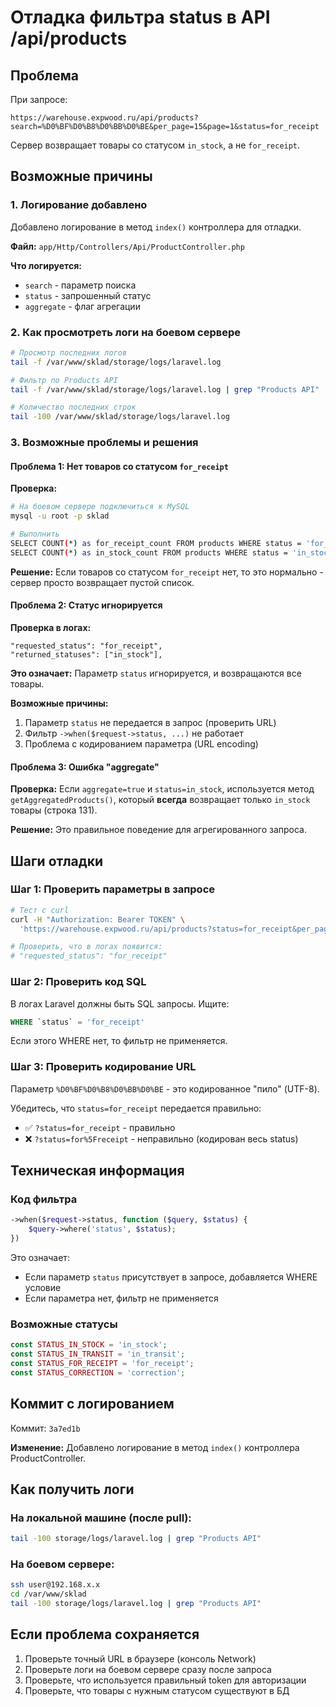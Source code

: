 # Отладка фильтра status в API /api/products

## Проблема

При запросе:
```
https://warehouse.expwood.ru/api/products?search=%D0%BF%D0%B8%D0%BB%D0%BE&per_page=15&page=1&status=for_receipt
```

Сервер возвращает товары со статусом `in_stock`, а не `for_receipt`.

## Возможные причины

### 1. Логирование добавлено
Добавлено логирование в метод `index()` контроллера для отладки.

**Файл:** `app/Http/Controllers/Api/ProductController.php`

**Что логируется:**
- `search` - параметр поиска
- `status` - запрошенный статус
- `aggregate` - флаг агрегации

### 2. Как просмотреть логи на боевом сервере

```bash
# Просмотр последних логов
tail -f /var/www/sklad/storage/logs/laravel.log

# Фильтр по Products API
tail -f /var/www/sklad/storage/logs/laravel.log | grep "Products API"

# Количество последних строк
tail -100 /var/www/sklad/storage/logs/laravel.log
```

### 3. Возможные проблемы и решения

#### Проблема 1: Нет товаров со статусом `for_receipt`
**Проверка:**
```bash
# На боевом сервере подключиться к MySQL
mysql -u root -p sklad

# Выполнить
SELECT COUNT(*) as for_receipt_count FROM products WHERE status = 'for_receipt';
SELECT COUNT(*) as in_stock_count FROM products WHERE status = 'in_stock';
```

**Решение:** Если товаров со статусом `for_receipt` нет, то это нормально - сервер просто возвращает пустой список.

#### Проблема 2: Статус игнорируется
**Проверка в логах:**
```
"requested_status": "for_receipt",
"returned_statuses": ["in_stock"],
```

**Это означает:** Параметр `status` игнорируется, и возвращаются все товары.

**Возможные причины:**
1. Параметр `status` не передается в запрос (проверить URL)
2. Фильтр `->when($request->status, ...)` не работает
3. Проблема с кодированием параметра (URL encoding)

#### Проблема 3: Ошибка "aggregate"
**Проверка:** Если `aggregate=true` и `status=in_stock`, используется метод `getAggregatedProducts()`, который **всегда** возвращает только `in_stock` товары (строка 131).

**Решение:** Это правильное поведение для агрегированного запроса.

## Шаги отладки

### Шаг 1: Проверить параметры в запросе

```bash
# Тест с curl
curl -H "Authorization: Bearer TOKEN" \
  'https://warehouse.expwood.ru/api/products?status=for_receipt&per_page=1'

# Проверить, что в логах появится:
# "requested_status": "for_receipt"
```

### Шаг 2: Проверить код SQL

В логах Laravel должны быть SQL запросы. Ищите:
```sql
WHERE `status` = 'for_receipt'
```

Если этого WHERE нет, то фильтр не применяется.

### Шаг 3: Проверить кодирование URL

Параметр `%D0%BF%D0%B8%D0%BB%D0%BE` - это кодированное "пило" (UTF-8).

Убедитесь, что `status=for_receipt` передается правильно:
- ✅ `?status=for_receipt` - правильно
- ❌ `?status=for%5Freceipt` - неправильно (кодирован весь status)

## Техническая информация

### Код фильтра

```php
->when($request->status, function ($query, $status) {
    $query->where('status', $status);
})
```

Это означает:
- Если параметр `status` присутствует в запросе, добавляется WHERE условие
- Если параметра нет, фильтр не применяется

### Возможные статусы

```php
const STATUS_IN_STOCK = 'in_stock';
const STATUS_IN_TRANSIT = 'in_transit';
const STATUS_FOR_RECEIPT = 'for_receipt';
const STATUS_CORRECTION = 'correction';
```

## Коммит с логированием

Коммит: `3a7ed1b`

**Изменение:** Добавлено логирование в метод `index()` контроллера ProductController.

## Как получить логи

### На локальной машине (после pull):
```bash
tail -100 storage/logs/laravel.log | grep "Products API"
```

### На боевом сервере:
```bash
ssh user@192.168.x.x
cd /var/www/sklad
tail -100 storage/logs/laravel.log | grep "Products API"
```

## Если проблема сохраняется

1. Проверьте точный URL в браузере (консоль Network)
2. Проверьте логи на боевом сервере сразу после запроса
3. Проверьте, что используется правильный token для авторизации
4. Проверьте, что товары с нужным статусом существуют в БД
